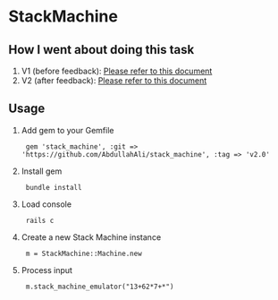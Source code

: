 # StackMachine

## How I went about doing this task
1. V1 (before feedback): [Please refer to this document](AbdullahALI_APPROACH.pdf)
2. V2 (after feedback): [Please refer to this document](https://github.com/AbdullahAli/stack_machine/blob/8ae0030137258bb16120d56c6218cdd3aa6a24e0/AbdullahALI_APPROACH_V2.pdf?raw=true)

## Usage
1. Add gem to your Gemfile
    
        gem 'stack_machine', :git => 'https://github.com/AbdullahAli/stack_machine', :tag => 'v2.0'

2. Install gem

        bundle install

3. Load console

        rails c

4. Create a new Stack Machine instance

        m = StackMachine::Machine.new

5. Process input

        m.stack_machine_emulator("13+62*7+*")
